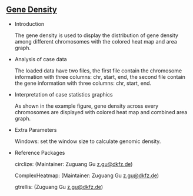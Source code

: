 ## [Gene Density](https://hiplot.com.cn/basic/gene-density)

- Introduction

  The gene density is used to display the distribution of gene density among different chromosomes with the colored heat
  map and area graph.

- Analysis of case data

  The loaded data have two files, the first file contain the chromosome information with three columns: chr, start, end,
  the second file contain the gene information with three columns: chr, start, end.

- Interpretation of case statistics graphics

  As shown in the example figure, gene density across every chromosomes are displayed with colored heat map and combined
  area graph.

- Extra Parameters

  Windows:  set the window size to calculate genomic density.

- Reference Packages

  circlize: (Maintainer: Zuguang Gu <z.gu@dkfz.de>)

  ComplexHeatmap: (Maintainer: Zuguang Gu <z.gu@dkfz.de>)

  gtrellis: (Zuguang Gu <z.gu@dkfz.de>)

